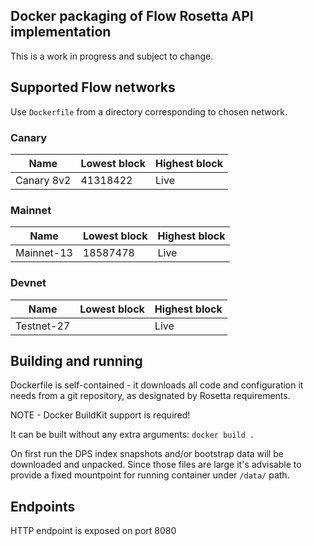## Docker packaging of Flow Rosetta API implementation

This is a work in progress and subject to change. 

## Supported Flow networks

Use `Dockerfile` from a directory corresponding to chosen network.  

### Canary

 Name      | Lowest block | Highest block
-----------|--------------|---------------
Canary 8v2 | 41318422     | Live

### Mainnet 

 Name      | Lowest block | Highest block 
-----------|--------------|--------------
Mainnet-13 | 18587478     | Live

### Devnet 

 Name      | Lowest block | Highest block 
-----------|--------------|--------------
Testnet-27 |              | Live

## Building and running

Dockerfile is self-contained - it downloads all code and configuration it needs from a git repository, as 
designated by Rosetta requirements.

NOTE - Docker BuildKit support is required!

It can be built without any extra arguments: 
`docker build .`

On first run the DPS index snapshots and/or bootstrap data will be downloaded and unpacked. Since those files are large 
it's advisable to provide a fixed mountpoint for running container under `/data/` path.

## Endpoints

HTTP endpoint is exposed on port 8080